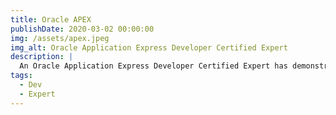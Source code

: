 ```yaml
---
title: Oracle APEX
publishDate: 2020-03-02 00:00:00
img: /assets/apex.jpeg
img_alt: Oracle Application Express Developer Certified Expert
description: |
  An Oracle Application Express Developer Certified Expert has demonstrated the ability to manage database objects using SQL Workshop, utilize and manage shared components, manage authentication, authorization and session state within your applications and can administer Application Express Workspaces.
tags:
  - Dev
  - Expert
---
```


